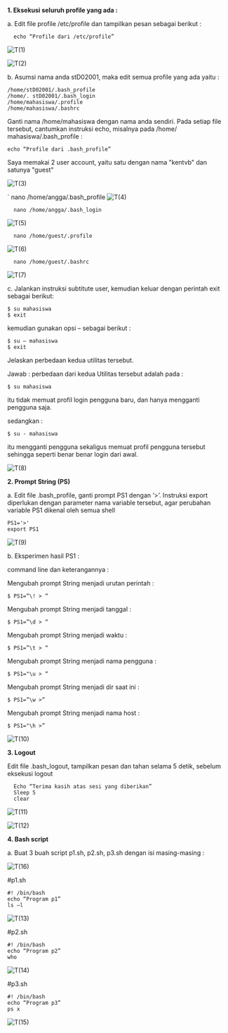 **1. Eksekusi seluruh profile yang ada :**

a. Edit file profile /etc/profile dan tampilkan pesan sebagai berikut :

      echo “Profile dari /etc/profile”

![T(1)](https://github.com/user-attachments/assets/021c4c11-aa30-47aa-9aae-ca0f27d8bde6)

![T(2)](https://github.com/user-attachments/assets/2b4a1bb4-9bb6-4b5d-b8b7-1d3a4070ef97)


b. Asumsi nama anda stD02001, maka edit semua profile yang ada yaitu :

   
    /home/stD02001/.bash_profile 
    /home/. stD02001/.bash_login 
    /home/mahasiswa/.profile 
    /home/mahasiswa/.bashrc

   
Ganti nama /home/mahasiswa dengan nama anda sendiri. Pada setiap 
file tersebut, cantumkan instruksi echo, misalnya pada /home/ mahasiswa/.bash_profile : 

    echo “Profile dari .bash_profile”
  
Saya memakai 2 user account, yaitu satu dengan nama "kentvb" dan satunya "guest"

![T(3)](https://github.com/user-attachments/assets/49cc4a39-297c-4dfd-b75d-819338300131)

  `  nano /home/angga/.bash_profile
![T(4)](https://github.com/user-attachments/assets/3aff7d49-ac75-468d-a149-0a88d084edcd)

      nano /home/angga/.bash_login  
![T(5)](https://github.com/user-attachments/assets/fd1ce705-a826-4fb2-8481-a8c17e2f73b9)

      nano /home/guest/.profile
![T(6)](https://github.com/user-attachments/assets/f78e8016-6d6d-45ab-a32a-3b3dba64c450)

      nano /home/guest/.bashrc
![T(7)](https://github.com/user-attachments/assets/7fe4469b-d721-4a6b-b389-cac8c9d1666c)


c. Jalankan instruksi subtitute user, kemudian keluar dengan perintah exit sebagai berikut:

    $ su mahasiswa 
    $ exit
    
kemudian gunakan opsi – sebagai berikut :

    $ su – mahasiswa 
    $ exit
    
Jelaskan perbedaan kedua utilitas tersebut.

Jawab : perbedaan dari kedua Utilitas tersebut adalah pada :


    $ su mahasiswa
itu tidak memuat profil login pengguna baru, dan hanya mengganti pengguna saja.


sedangkan :

    $ su - mahasiswa
itu mengganti pengguna sekaligus memuat profil pengguna tersebut sehingga seperti benar benar login dari awal.

![T(8)](https://github.com/user-attachments/assets/07f04bde-57a1-4542-b197-e53449fc9796)



**2. Prompt String (PS)**

 
a. Edit file .bash_profile, ganti prompt PS1 dengan ‘>’. Instruksi export diperlukan dengan 
parameter nama variable tersebut, agar perubahan variable PS1 dikenal oleh semua shell

    PS1='>' 
    export PS1 
    
![T(9)](https://github.com/user-attachments/assets/a26b08fb-95f1-475f-ae22-83e767d939ec)


b. Eksperimen hasil PS1 : 


command line dan keterangannya :


Mengubah prompt String menjadi urutan perintah :

    $ PS1=“\! > “ 

Mengubah prompt String menjadi tanggal :

    $ PS1=”\d > “ 
    
Mengubah prompt String menjadi waktu :

    $ PS1=”\t > “ 

Mengubah prompt String menjadi nama pengguna :

    $ PS1="\u > “ 

Mengubah prompt String menjadi dir saat ini :

    $ PS1=”\w >” 

    
Mengubah prompt String menjadi nama host :

    $ PS1="\h >”

![T(10)](https://github.com/user-attachments/assets/8bf0ee37-5d81-4896-a730-a58b3d55a703)


**3. Logout**

Edit file .bash_logout, tampilkan pesan dan tahan selama 5 detik, sebelum eksekusi logout

      Echo “Terima kasih atas sesi yang diberikan”
      Sleep 5 
      clear

![T(11)](https://github.com/user-attachments/assets/bfe7aa06-5119-4af3-9250-42b59d350509)

![T(12)](https://github.com/user-attachments/assets/e86e1a34-64c6-4040-adcd-bca6f405b9d0)


**4. Bash script**

   
a. Buat 3 buah script p1.sh, p2.sh, p3.sh dengan isi masing-masing : 

![T(16)](https://github.com/user-attachments/assets/6e2f07c7-9a6b-4134-a8f1-b38b89e7d170)

 #p1.sh
  
    #! /bin/bash 
    echo “Program p1” 
    ls –l   

![T(13)](https://github.com/user-attachments/assets/5ccfbdca-e504-4617-a7a9-c794951aa453)

#p2.sh
  
    #! /bin/bash 
    echo “Program p2” 
    who 

![T(14)](https://github.com/user-attachments/assets/79e49e47-fe3d-4a3a-a425-09984a0c2f19)

#p3.sh
  
    #! /bin/bash 
    echo “Program p3” 
    ps x

![T(15)](https://github.com/user-attachments/assets/4a45db52-d387-414f-a412-e6595846a8c1)















